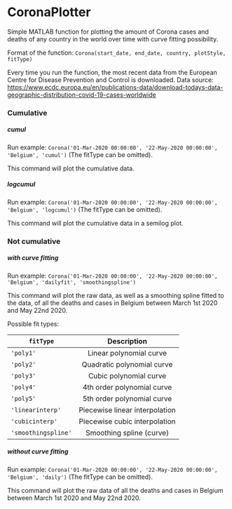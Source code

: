 # CoronaPlotter

Simple MATLAB function for plotting the amount of Corona cases and deaths of any country in the world over time with curve fitting possibility.

Format of the function: `Corona(start_date, end_date, country, plotStyle, fitType)`

Every time you run the function, the most recent data from the European Centre for Disease Prevention and Control is downloaded. 
Data source: https://www.ecdc.europa.eu/en/publications-data/download-todays-data-geographic-distribution-covid-19-cases-worldwide

### Cumulative
##### cumul
Run example: `Corona('01-Mar-2020 00:00:00', '22-May-2020 00:00:00', 'Belgium', 'cumul')` (The fitType can be omitted).

This command will plot the cumulative data.

##### logcumul
Run example: `Corona('01-Mar-2020 00:00:00', '22-May-2020 00:00:00', 'Belgium', 'logcumul')` (The fitType can be omitted).

This command will plot the cumulative data in a semilog plot.


### Not cumulative
##### with curve fitting
Run example: `Corona('01-Mar-2020 00:00:00', '22-May-2020 00:00:00', 'Belgium', 'dailyfit', 'smoothingspline')`

This command will plot the raw data, as well as a smoothing spline fitted to the data, of all the deaths and cases in Belgium between March 1st 2020 and May 22nd 2020.

Possible fit types:

| `fitType`             | Description                      |
| --------------------- |:--------------------------------:|
| `'poly1'`             | Linear polynomial curve          |
| `'poly2'`             | Quadratic polynomial curve       |
| `'poly3'`             | Cubic polynomial curve           |
| `'poly4'`             | 4th order polynomial curve       |
| `'poly5'`             | 5th order polynomial curve       |
| `'linearinterp'`      | Piecewise linear interpolation   |
| `'cubicinterp'`       | Piecewise cubic interpolation    |
| `'smoothingspline'`   | Smoothing spline (curve)         |

##### without curve fitting
Run example: `Corona('01-Mar-2020 00:00:00', '22-May-2020 00:00:00', 'Belgium', 'daily')` (The fitType can be omitted).

This command will plot the raw data of all the deaths and cases in Belgium between March 1st 2020 and May 22nd 2020.
